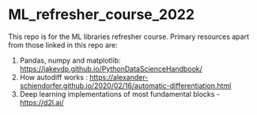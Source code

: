 # ML_refresher_course_2022

This repo is for the ML libraries refresher course. Primary resources apart from those linked in this repo are: <br />
  1. Pandas, numpy and matplotlib: https://jakevdp.github.io/PythonDataScienceHandbook/
  2. How autodiff works : https://alexander-schiendorfer.github.io/2020/02/16/automatic-differentiation.html
  3. Deep learning implementations of most fundamental blocks - https://d2l.ai/
